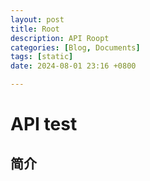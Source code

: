```yaml
---
layout: post
title: Root
description: API Roopt
categories: [Blog, Documents]
tags: [static]
date: 2024-08-01 23:16 +0800 

---
```


# API test

## 简介